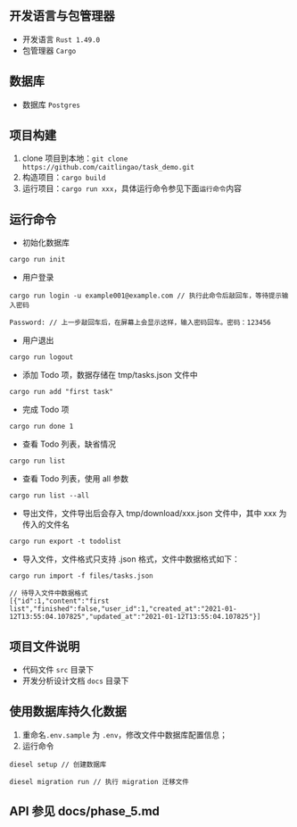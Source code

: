 ## 开发语言与包管理器
- 开发语言 `Rust 1.49.0`
- 包管理器 `Cargo`
## 数据库
- 数据库 `Postgres`
## 项目构建
1. clone 项目到本地：`git clone https://github.com/caitlingao/task_demo.git`
2. 构造项目：`cargo build`
3. 运行项目：`cargo run xxx`，具体运行命令参见下面`运行命令`内容
## 运行命令
- 初始化数据库
```
cargo run init
```
- 用户登录
```
cargo run login -u example001@example.com // 执行此命令后敲回车，等待提示输入密码
                                          
Password: // 上一步敲回车后，在屏幕上会显示这样，输入密码回车。密码：123456
```
- 用户退出
```
cargo run logout
```
- 添加 Todo 项，数据存储在 tmp/tasks.json 文件中 
```
cargo run add "first task"
```
- 完成 Todo 项 
```
cargo run done 1
```
- 查看 Todo 列表，缺省情况 
```
cargo run list
```
- 查看 Todo 列表，使用 all 参数 
```
cargo run list --all
```
- 导出文件，文件导出后会存入 tmp/download/xxx.json 文件中，其中 xxx 为传入的文件名
```
cargo run export -t todolist
```
- 导入文件，文件格式只支持 .json 格式，文件中数据格式如下：
```
cargo run import -f files/tasks.json

// 待导入文件中数据格式
[{"id":1,"content":"first list","finished":false,"user_id":1,"created_at":"2021-01-12T13:55:04.107825","updated_at":"2021-01-12T13:55:04.107825"}]
```
## 项目文件说明
- 代码文件 `src` 目录下
- 开发分析设计文档 `docs` 目录下
## 使用数据库持久化数据
1. 重命名`.env.sample` 为 `.env`，修改文件中数据库配置信息；
2. 运行命令
```
diesel setup // 创建数据库
```
```
diesel migration run // 执行 migration 迁移文件
```
## API 参见 docs/phase_5.md
